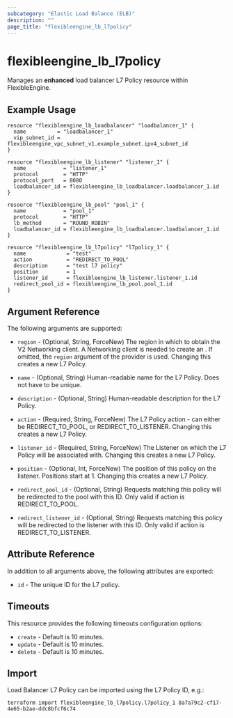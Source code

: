 ```yaml
---
subcategory: "Elastic Load Balance (ELB)"
description: ""
page_title: "flexibleengine_lb_l7policy"
---
```


# flexibleengine_lb_l7policy

Manages an **enhanced** load balancer L7 Policy resource within FlexibleEngine.

## Example Usage

```hcl
resource "flexibleengine_lb_loadbalancer" "loadbalancer_1" {
  name          = "loadbalancer_1"
  vip_subnet_id = flexibleengine_vpc_subnet_v1.example_subnet.ipv4_subnet_id
}

resource "flexibleengine_lb_listener" "listener_1" {
  name            = "listener_1"
  protocol        = "HTTP"
  protocol_port   = 8080
  loadbalancer_id = flexibleengine_lb_loadbalancer.loadbalancer_1.id
}

resource "flexibleengine_lb_pool" "pool_1" {
  name            = "pool_1"
  protocol        = "HTTP"
  lb_method       = "ROUND_ROBIN"
  loadbalancer_id = flexibleengine_lb_loadbalancer.loadbalancer_1.id
}

resource "flexibleengine_lb_l7policy" "l7policy_1" {
  name             = "test"
  action           = "REDIRECT_TO_POOL"
  description      = "test l7 policy"
  position         = 1
  listener_id      = flexibleengine_lb_listener.listener_1.id
  redirect_pool_id = flexibleengine_lb_pool.pool_1.id
}
```

## Argument Reference

The following arguments are supported:

* `region` - (Optional, String, ForceNew) The region in which to obtain the V2 Networking client.
  A Networking client is needed to create an . If omitted, the
  `region` argument of the provider is used. Changing this creates a new L7 Policy.

* `name` - (Optional, String) Human-readable name for the L7 Policy. Does not have to be unique.

* `description` - (Optional, String) Human-readable description for the L7 Policy.

* `action` - (Required, String, ForceNew) The L7 Policy action - can either be REDIRECT_TO_POOL,
  or REDIRECT_TO_LISTENER. Changing this creates a new L7 Policy.

* `listener_id` - (Required, String, ForceNew) The Listener on which the L7 Policy will be associated with.
  Changing this creates a new L7 Policy.

* `position` - (Optional, Int, ForceNew) The position of this policy on the listener. Positions start at 1.
  Changing this creates a new L7 Policy.

* `redirect_pool_id` - (Optional, String) Requests matching this policy will be redirected to
  the pool with this ID. Only valid if action is REDIRECT_TO_POOL.

* `redirect_listener_id` - (Optional, String) Requests matching this policy will be redirected to
  the listener with this ID. Only valid if action is REDIRECT_TO_LISTENER.

## Attribute Reference

In addition to all arguments above, the following attributes are exported:

* `id` - The unique ID for the L7 policy.

## Timeouts

This resource provides the following timeouts configuration options:

* `create` - Default is 10 minutes.
* `update` - Default is 10 minutes.
* `delete` - Default is 10 minutes.

## Import

Load Balancer L7 Policy can be imported using the L7 Policy ID, e.g.:

```shell
terraform import flexibleengine_lb_l7policy.l7policy_1 8a7a79c2-cf17-4e65-b2ae-ddc8bfcf6c74
```
